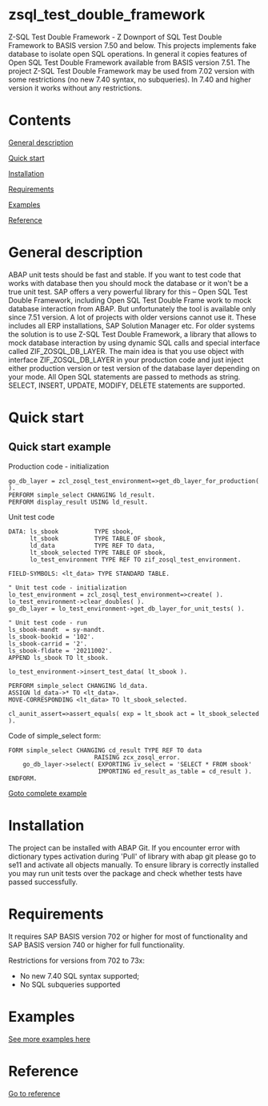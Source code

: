 # zsql_test_double_framework
Z-SQL Test Double Framework - Z Downport of SQL Test Double Framework to BASIS version 7.50 and below.
This projects implements fake database to isolate open SQL operations. In general it copies features of Open SQL Test Double Framework available from BASIS version 7.51. 
The project Z-SQL Test Double Framework may be used from 7.02 version with some restrictions (no new 7.40 syntax, no subqueries). In 7.40 and higher version it works without any restrictions.

# Contents
[General description](#General-description)

[Quick start](#Quick-start)

[Installation](#Installation)

[Requirements](#Requirements)

[Examples](docs/examples.md)

[Reference](docs/reference.md)

# General description
ABAP unit tests should be fast and stable. If you want to test code that works with database then you should mock the database or it won't be a true unit test. SAP offers a very powerful library for this – Open SQL Test Double Framework, including Open SQL Test Double Frame work to mock database interaction from ABAP.
But unfortunately the tool is available only since 7.51 version. A lot of projects with older versions cannot use it. These includes all ERP installations, SAP Solution Manager etc. 
For older systems the solution is to use Z-SQL Test Double Framework, a library that allows to mock database interaction by using dynamic SQL calls and special interface called ZIF_ZOSQL_DB_LAYER.
The main idea is that you use object with interface ZIF_ZOSQL_DB_LAYER in your production code and just inject either production version or test version of the database layer depending on your mode. All Open SQL statements are passed to methods as string. SELECT, INSERT, UPDATE, MODIFY, DELETE statements are supported.

# Quick start
## Quick start example
Production code - initialization

    go_db_layer = zcl_zosql_test_environment=>get_db_layer_for_production( ).
    PERFORM simple_select CHANGING ld_result.
    PERFORM display_result USING ld_result.
    
Unit test code

    DATA: ls_sbook          TYPE sbook,
          lt_sbook          TYPE TABLE OF sbook,
          ld_data           TYPE REF TO data,
          lt_sbook_selected TYPE TABLE OF sbook,
          lo_test_environment TYPE REF TO zif_zosql_test_environment.

    FIELD-SYMBOLS: <lt_data> TYPE STANDARD TABLE.

    " Unit test code - initialization
    lo_test_environment = zcl_zosql_test_environment=>create( ).
    lo_test_environment->clear_doubles( ).
    go_db_layer = lo_test_environment->get_db_layer_for_unit_tests( ).

    " Unit test code - run
    ls_sbook-mandt  = sy-mandt.
    ls_sbook-bookid = '102'.
    ls_sbook-carrid = '2'.
    ls_sbook-fldate = '20211002'.
    APPEND ls_sbook TO lt_sbook.

    lo_test_environment->insert_test_data( lt_sbook ).

    PERFORM simple_select CHANGING ld_data.
    ASSIGN ld_data->* TO <lt_data>.
    MOVE-CORRESPONDING <lt_data> TO lt_sbook_selected.

    cl_aunit_assert=>assert_equals( exp = lt_sbook act = lt_sbook_selected ).
    
Code of simple_select form:

    FORM simple_select CHANGING cd_result TYPE REF TO data
                            RAISING zcx_zosql_error.
        go_db_layer->select( EXPORTING iv_select = 'SELECT * FROM sbook'
                             IMPORTING ed_result_as_table = cd_result ).
    ENDFORM.
  
[Goto complete example](docs/quick_start.md)
# Installation
The project can be installed with ABAP Git. If you encounter error with dictionary types activation during 'Pull' of library with abap git please go to se11 and activate all objects manually. To ensure library is correctly installed you may run unit tests over the package and check whether tests have passed successfully.

# Requirements
It requires SAP BASIS version 702 or higher for most of functionality and SAP BASIS version 740 or higher for full functionality.

Restrictions for versions from 702 to 73x:
* No new 7.40 SQL syntax supported;
* No SQL subqueries supported

# Examples
[See more examples here](docs/examples.md)

# Reference
[Go to reference](docs/reference.md)
